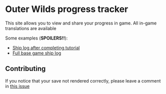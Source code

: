 # Outer Wilds progress tracker

This site allows you to view and share your progress in game. All in-game translations are available

Some examples (**SPOILERS!!**):

- [Ship log after completing tutorial](https://istudyatuni.github.io/ow-tracker/#save=AAAAAAAAAAAAAAAAAAAAAAAAAEAAAAAAAAAAAAAAAAAAAAAAAAAAAAAAPxAAAAA=)
- [Full base game ship log](https://istudyatuni.github.io/ow-tracker/#v=1.1.15&save=/////////////////////////////8AAAAAAAAAAAAAAAf//////////v/////w=)

## Contributing

If you notice that your save not rendered correctly, please leave a comment in [this issue](https://github.com/istudyatuni/ow-tracker/issues/1)
